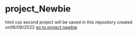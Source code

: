 # project_Newbie
html css second project will be saved in this repository created on06/08/2022
[go to project newbie](final-project-newbie-31-08-2022-byAR.surge.sh)
